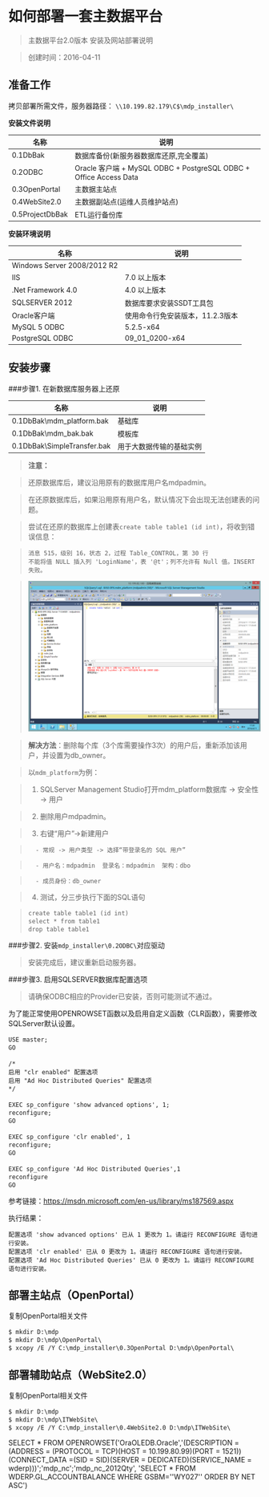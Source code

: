 如何部署一套主数据平台
=====================

> 主数据平台2.0版本 安装及网站部署说明

> 创建时间：2016-04-11


准备工作
-------


拷贝部署所需文件，服务器路径： `\\10.199.82.179\C$\mdp_installer\`

__安装文件说明__

名称                 | 说明
-------------------- | ----------------------------------------
0.1DbBak             | 数据库备份(新服务器数据库还原,完全覆盖)
0.2ODBC              | Oracle 客户端 + MySQL ODBC + PostgreSQL ODBC + Office Access Data
0.3OpenPortal        | 主数据主站点
0.4WebSite2.0        | 主数据副站点(运维人员维护站点)
0.5ProjectDbBak      | ETL运行备份库


__安装环境说明__


名称                         | 说明
---------------------------- | ----------------------------------------
Windows Server 2008/2012 R2  | 
IIS                          | 7.0 以上版本
.Net Framework 4.0           | 4.0 以上版本
SQLSERVER 2012               | 数据库要求安装SSDT工具包
Oracle客户端                  | 使用命令行免安装版本，11.2.3版本
MySQL 5 ODBC                 | 5.2.5-x64
PostgreSQL ODBC              | 09_01_0200-x64


安装步骤
--------

###步骤1. 在新数据库服务器上还原

名称                            | 说明
------------------------------- | ----------------------------------------
0.1DbBak\mdm_platform.bak       | 基础库
0.1DbBak\mdm_bak.bak            | 模板库
0.1DbBak\SimpleTransfer.bak     | 用于大数据传输的基础实例


> __注意：__

> 还原数据库后，建议沿用原有的数据库用户名mdpadmin。

> 在还原数据库后，如果沿用原有用户名，默认情况下会出现无法创建表的问题。

> 尝试在还原的数据库上创建表`create table table1 (id int)`，将收到错误信息：

> ```
> 消息 515，级别 16，状态 2，过程 Table_CONTROL，第 30 行
> 不能将值 NULL 插入列 'LoginName'，表 '@t'；列不允许有 Null 值。INSERT 失败。
> ```

> ![](mdp-install-resources/mdp-install-1.png "创建表失败")

> __解决方法__：删除每个库（3个库需要操作3次）的用户后，重新添加该用户，并设置为db_owner。

> 以`mdm_platform`为例：

> 1. SQLServer Management Studio打开mdm_platform数据库 -> 安全性 -> 用户

> 2. 删除用户mdpadmin。

> 3. 右键“用户”->新建用户

>       - 常规 -> 用户类型 -> 选择“带登录名的 SQL 用户”

>       - 用户名：mdpadmin  登录名：mdpadmin  架构：dbo

>       - 成员身份：db_owner

> 4. 测试，分三步执行下面的SQL语句

>``` 
> create table table1 (id int) 
> select * from table1
> drop table table1
>```

###步骤2. 安装`mdp_installer\0.2ODBC\`对应驱动

> 安装完成后，建议重新启动服务器。

###步骤3. 启用SQLSERVER数据库配置选项

> 请确保ODBC相应的Provider已安装，否则可能测试不通过。

为了能正常使用OPENROWSET函数以及启用自定义函数（CLR函数），需要修改SQLServer默认设置。

```
USE master;
GO

/*
启用 "clr enabled" 配置选项
启用 "Ad Hoc Distributed Queries" 配置选项
*/

EXEC sp_configure 'show advanced options', 1;
reconfigure;
GO

EXEC sp_configure 'clr enabled', 1
reconfigure;
GO

EXEC sp_configure 'Ad Hoc Distributed Queries',1
reconfigure
GO
```

参考链接：https://msdn.microsoft.com/en-us/library/ms187569.aspx

执行结果：
```
配置选项 'show advanced options' 已从 1 更改为 1。请运行 RECONFIGURE 语句进行安装。
配置选项 'clr enabled' 已从 0 更改为 1。请运行 RECONFIGURE 语句进行安装。
配置选项 'Ad Hoc Distributed Queries' 已从 0 更改为 1。请运行 RECONFIGURE 语句进行安装。

```
    
部署主站点（OpenPortal）
------------------------

复制OpenPortal相关文件
```
$ mkdir D:\mdp
$ mkdir D:\mdp\OpenPortal\
$ xcopy /E /Y C:\mdp_installer\0.3OpenPortal D:\mdp\OpenPortal\
```

部署辅助站点（WebSite2.0）
------------------------

复制OpenPortal相关文件
```
$ mkdir D:\mdp
$ mkdir D:\mdp\ITWebSite\
$ xcopy /E /Y C:\mdp_installer\0.4WebSite2.0 D:\mdp\ITWebSite\
```



SELECT * FROM OPENROWSET('OraOLEDB.Oracle','(DESCRIPTION =(ADDRESS = (PROTOCOL = TCP)(HOST = 10.199.80.99)(PORT = 1521))(CONNECT_DATA =(SID = SID)(SERVER = DEDICATED)(SERVICE_NAME = wderp)))';'mdp_nc';'mdp_nc_2012Qty', 'SELECT * FROM WDERP.GL_ACCOUNTBALANCE WHERE GSBM=''WY027'' ORDER BY NET ASC')